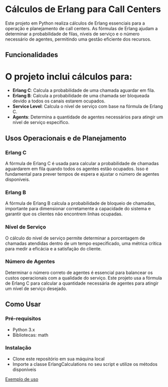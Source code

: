# Cálculos de Erlang para Call Centers

Este projeto em Python realiza cálculos de Erlang essenciais para a operação e planejamento de call centers. As fórmulas de Erlang ajudam a determinar a probabilidade de filas, níveis de serviço e o número necessário de agentes, permitindo uma gestão eficiente dos recursos.

## Funcionalidades

# O projeto inclui cálculos para:
- **Erlang C**: Calcula a probabilidade de uma chamada aguardar em fila.
- **Erlang B**: Calcula a probabilidade de uma chamada ser bloqueada devido a todos os canais estarem ocupados.
- **Service Level**: Calcula o nível de serviço com base na fórmula de Erlang C.
- **Agents**: Determina a quantidade de agentes necessários para atingir um nível de serviço específico.

## Usos Operacionais e de Planejamento

### Erlang C

A fórmula de Erlang C é usada para calcular a probabilidade de chamadas aguardarem em fila quando todos os agentes estão ocupados. Isso é fundamental para prever tempos de espera e ajustar o número de agentes disponíveis.

### Erlang B

A fórmula de Erlang B calcula a probabilidade de bloqueio de chamadas, importante para dimensionar corretamente a capacidade do sistema e garantir que os clientes não encontrem linhas ocupadas.

### Nível de Serviço

O cálculo do nível de serviço permite determinar a porcentagem de chamadas atendidas dentro de um tempo especificado, uma métrica crítica para medir a eficácia e a satisfação do cliente.

### Número de Agentes

Determinar o número correto de agentes é essencial para balancear os custos operacionais com a qualidade do serviço. Este projeto usa a fórmula de Erlang C para calcular a quantidade necessária de agentes para atingir um nível de serviço desejado.

## Como Usar

### Pré-requisitos

- Python 3.x
- Bibliotecas: math

### Instalação

- Clone este repositório em sua máquina local
- Importe a classe ErlangCalculations no seu script e utilize os métodos disponíveis

[Exemplo de uso]()
